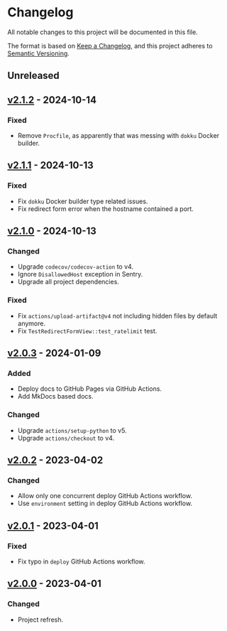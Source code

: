 # Changelog
All notable changes to this project will be documented in this file.

The format is based on [Keep a Changelog], and this project adheres to
[Semantic Versioning].

## Unreleased

## [v2.1.2](https://github.com/pawelad/fakester/releases/tag/v2.1.2) - 2024-10-14
### Fixed
- Remove `Procfile`, as apparently that was messing with `dokku` Docker builder.

## [v2.1.1](https://github.com/pawelad/fakester/releases/tag/v2.1.1) - 2024-10-13
### Fixed
- Fix `dokku` Docker builder type related issues.
- Fix redirect form error when the hostname contained a port.

## [v2.1.0](https://github.com/pawelad/fakester/releases/tag/v2.1.0) - 2024-10-13
### Changed
- Upgrade `codecov/codecov-action` to v4.
- Ignore `DisallowedHost` exception in Sentry.
- Upgrade all project dependencies.

### Fixed
- Fix `actions/upload-artifact@v4` not including hidden files by default anymore.
- Fix `TestRedirectFormView::test_ratelimit` test.

## [v2.0.3](https://github.com/pawelad/fakester/releases/tag/v2.0.3) - 2024-01-09
### Added
- Deploy docs to GitHub Pages via GitHub Actions.
- Add MkDocs based docs.

### Changed
- Upgrade `actions/setup-python` to v5.
- Upgrade `actions/checkout` to v4.

## [v2.0.2](https://github.com/pawelad/fakester/releases/tag/v2.0.2) - 2023-04-02
### Changed
- Allow only one concurrent deploy GitHub Actions workflow.
- Use `environment` setting in deploy GitHub Actions workflow.

## [v2.0.1](https://github.com/pawelad/fakester/releases/tag/v2.0.1) - 2023-04-01
### Fixed
- Fix typo in `deploy` GitHub Actions workflow.

## [v2.0.0](https://github.com/pawelad/fakester/releases/tag/v2.0.0) - 2023-04-01
### Changed
- Project refresh.


[keep a changelog]: https://keepachangelog.com/en/1.1.0/
[semantic versioning]: https://semver.org/spec/v2.0.0.html
